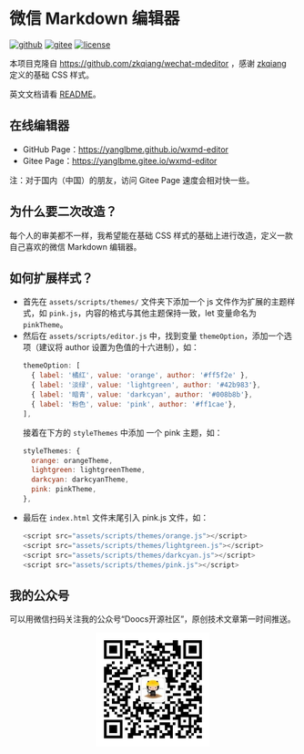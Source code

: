 # 微信 Markdown 编辑器
[![github](https://badgen.net/badge/⭐/GitHub/cyan)](https://github.com/yanglbme/wxmd-editor) [![gitee](https://badgen.net/badge/⭐/Gitee/cyan)](https://gitee.com/yanglbme/wxmd-editor) [![license](https://badgen.net/github/license/yanglbme/wxmd-editor)](./LICENSE)

本项目克隆自 https://github.com/zkqiang/wechat-mdeditor ，感谢 [zkqiang](https://github.com/zkqiang) 定义的基础 CSS 样式。

英文文档请看 [README](README.md)。

## 在线编辑器
- GitHub Page：https://yanglbme.github.io/wxmd-editor
- Gitee Page：https://yanglbme.gitee.io/wxmd-editor

注：对于国内（中国）的朋友，访问 Gitee Page 速度会相对快一些。

## 为什么要二次改造？
每个人的审美都不一样，我希望能在基础 CSS 样式的基础上进行改造，定义一款自己喜欢的微信 Markdown 编辑器。

## 如何扩展样式？
- 首先在 `assets/scripts/themes/` 文件夹下添加一个 js 文件作为扩展的主题样式，如 `pink.js`，内容的格式与其他主题保持一致，let 变量命名为 `pinkTheme`。
- 然后在 `assets/scripts/editor.js` 中，找到变量 `themeOption`，添加一个选项（建议将 author 设置为色值的十六进制），如：
  ```javascript
  themeOption: [
    { label: '橘红', value: 'orange', author: '#ff5f2e' },
    { label: '淡绿', value: 'lightgreen', author: '#42b983'},
    { label: '暗青', value: 'darkcyan', author: '#008b8b'},
    { label: '粉色', value: 'pink', author: '#ff1cae'},
  ],
  ```
  接着在下方的 `styleThemes` 中添加 一个 pink 主题，如：
  ```javascript
  styleThemes: {
    orange: orangeTheme,
    lightgreen: lightgreenTheme,
    darkcyan: darkcyanTheme,
    pink: pinkTheme,
  },
  ```
- 最后在 `index.html` 文件末尾引入 pink.js 文件，如：
  ```javascript
  <script src="assets/scripts/themes/orange.js"></script>
  <script src="assets/scripts/themes/lightgreen.js"></script>
  <script src="assets/scripts/themes/darkcyan.js"></script>
  <script src="assets/scripts/themes/pink.js"></script>
  ```

## 我的公众号
可以用微信扫码关注我的公众号“Doocs开源社区”，原创技术文章第一时间推送。

<div style="text-align:center;">
  <img src="./assets/images/qrcode.jpg" width="200px;"/>
</div>